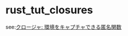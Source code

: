 # rust_tut_closures

see:[クロージャ: 環境をキャプチャできる匿名関数](https://doc.rust-jp.rs/book/second-edition/ch13-01-closures.html)